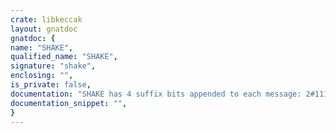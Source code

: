 ```yaml
---
crate: libkeccak
layout: gnatdoc
gnatdoc: {
name: "SHAKE",
qualified_name: "SHAKE",
signature: "shake",
enclosing: "",
is_private: false,
documentation: "SHAKE has 4 suffix bits appended to each message: 2#1111#.\n\nSee Section 6.2 of NIST FIPS-202.",
documentation_snippet: "",
}
---
```

